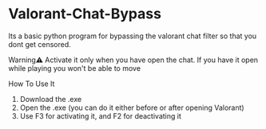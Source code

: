 # Valorant-Chat-Bypass
Its a basic python program for bypassing the valorant chat filter so that you dont get censored.

Warning⚠
Activate it only when you have open the chat. If you have it open while playing you won't be able to move

How To Use It

1. Download the .exe
2. Open the .exe (you can do it either before or after opening Valorant)
3. Use F3 for activating it, and F2 for deactivating it

